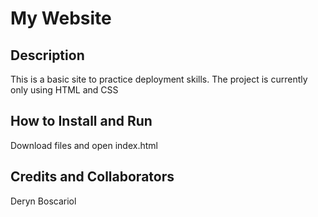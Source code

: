# My Website

## Description
This is a basic site to practice deployment skills. The project is currently only using HTML and CSS

## How to Install and Run
Download files and open index.html

## Credits and Collaborators 
Deryn Boscariol
